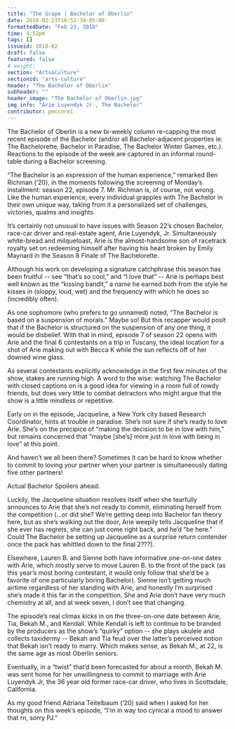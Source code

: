 ```yaml
---
title: "The Grape | Bachelor of Oberlin"
date: 2018-02-23T16:52:34-05:00
formattedDate: "Feb 23, 2018"
time: 4:52pm
tags: []
issueid: 2018-02
draft: false
featured: false
# weight:  
section: "Arts&Culture"
sectionid: "arts-culture"
header: "The Bachelor of Oberlin"
subheader: ""
header_image: "The Bachelor of Oberlin.jpg"
img_info: "Arie Luyendyk Jr., The Bachelor"
contributor: pmccormi
---
```

The Bachelor of Oberlin is a new bi-weekly column re-capping the most recent episode of the Bachelor (and/or all Bachelor-adjacent properties ie: The Bachelorette, Bachelor in Paradise, The Bachelor Winter Games, etc.). Reactions to the episode of the week are captured in an informal round-table during a Bachelor screening.   

“The Bachelor is an expression of the human experience,” remarked Ben Richman (‘20), in the moments following the screening of Monday’s installment: season 22, episode 7. Mr. Richman is, of course, not wrong. Like the human experience, every individual grapples with The Bachelor in their own unique way, taking from it a personalized set of challenges, victories, qualms and insights. 

It’s certainly not unusual to have issues with Season 22’s chosen Bachelor, race-car driver and real-estate agent, Arie Luyendyk, Jr. Simultaneously white-bread and milquetoast, Arie is the almost-handsome son of racetrack royalty set on redeeming himself after having his heart broken by Emily Maynard in the Season 8 Finale of The Bachelorette. 

Although his work on developing a signature catchphrase this season has been fruitful -- see “that’s so cool,” and “I love that” -- Arie is perhaps best well known as the “kissing bandit,” a name he earned both from the style he kisses in (sloppy, loud, wet) and the frequency with which he does so (incredibly often). 

As one sophomore (who prefers to go unnamed) noted, “The Bachelor is based on a suspension of morals.” Maybe so! But this recapper would posit that if the Bachelor is structured on the suspension of any one thing, it would be disbelief. With that in mind, episode 7 of season 22 opens with Arie and the final 6 contestants on a trip in Tuscany, the ideal location for a shot of Arie making out with Becca K while the sun reflects off of her downed wine glass. 

As several contestants explicitly acknowledge in the first few minutes of the show, stakes are running high. A word to the wise: watching The Bachelor with closed captions on is a good idea for viewing in a room full of rowdy friends, but does very little to combat detractors who might argue that the show is a little mindless or repetitive. 

Early on in the episode, Jacqueline, a New York city based Research Coordinator, hints at trouble in paradise. She’s not sure if she’s ready to love Arie. She’s on the precipice of “making the decision to be in love with him,” but remains concerned that “maybe [she’s] more just in love with being in love” at this point. 

And haven’t we all been there? Sometimes it can be hard to know whether to commit to loving your partner when your partner is simultaneously dating five other partners! 

Actual Bachelor Spoilers ahead: 

Luckily, the Jacqueline situation resolves itself when she tearfully announces to Arie that she’s not ready to commit, eliminating herself from the competition (...or did she? We’re getting deep into Bachelor fan theory here, but as she’s walking out the door, Arie weepily tells Jacqueline that if she ever has regrets, she can just come right back, and he’d “be here.” Could The Bachelor be setting up Jacqueline as a surprise return contender once the pack has whittled down to the final 2???). 

Elsewhere, Lauren B. and Sienne both have informative one-on-one dates with Arie, which mostly serve to move Lauren B. to the front of the pack (as this year’s most boring contestant, it would only follow that she’d be a favorite of one particularly boring Bachelor). Sienne isn’t getting much airtime regardless of her standing with Arie, and honestly I’m surprised she’s made it this far in the competition. She and Arie don’t have very much chemistry at all, and at week seven, I don’t see that changing. 

The episode’s real climax kicks in on the three-on-one date between Arie, Tia, Bekah M., and Kendall. While Kendall is left to continue to be branded by the producers as the show’s “quirky” option -- she plays ukulele and collects taxidermy -- Bekah and Tia feud over the latter’s perceived notion that Bekah isn’t ready to marry. Which makes sense, as Bekah M., at 22,  is the same age as most Oberlin seniors. 

Eventually, in a “twist” that’d been forecasted for about a month, Bekah M. was sent home for her unwillingness to commit to marriage with Arie Luyendyk Jr, the 36 year old former race-car driver, who lives in Scottsdale, California. 

As my good friend Adriana Teitelbaum (‘20) said when I asked for her thoughts on this week’s episode, “I'm in way too cynical a mood to answer that rn, sorry PJ.” 

